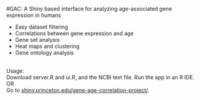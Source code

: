#GAC: A Shiny based interface for analyzing age-associated gene expression in humans
- Easy dataset filtering<br />
- Correlations between gene expression and age<br />
- Gene set analysis
- Heat maps and clustering<br />
- Gene ontology analysis<br />
<br />
Usage: <br />
Download server.R and ui.R, and the NCBI text file. Run the app in an R IDE.<br />
OR <br />
Go to <a href = "http://shiny.princeton.edu/gene-age-correlation-project"/>shiny.princeton.edu/gene-age-correlation-project/</a>.<br />
